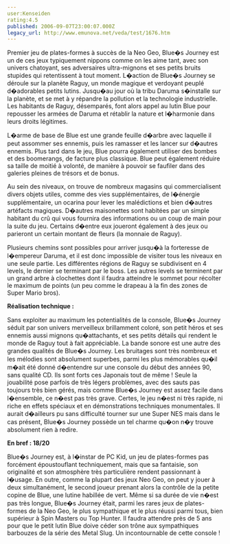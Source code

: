 ```yaml
---
user:Kenseiden
rating:4.5
published: 2006-09-07T23:00:07.000Z
legacy_url: http://www.emunova.net/veda/test/1676.htm
---
```

Premier jeu de plates-formes à succès de la Neo Geo, Blue�s Journey est un de ces jeux typiquement nippons comme on les aime tant, avec son univers chatoyant, ses adversaires ultra-mignons et ses petits bruits stupides qui retentissent à tout moment. L�action de Blue�s Journey se déroule sur la planète Raguy, un monde magique et verdoyant peuplé d�adorables petits lutins. Jusqu�au jour où la tribu Daruma s�installe sur la planète, et se met à y répandre la pollution et la technologie industrielle. Les habitants de Raguy, désemparés, font alors appel au lutin Blue pour repousser les armées de Daruma et rétablir la nature et l�harmonie dans leurs droits légitimes.  

  

L�arme de base de Blue est une grande feuille d�arbre avec laquelle il peut assommer ses ennemis, puis les ramasser et les lancer sur d�autres ennemis. Plus tard dans le jeu, Blue pourra également utiliser des bombes et des boomerangs, de facture plus classique. Blue peut également réduire sa taille de moitié à volonté, de manière à pouvoir se faufiler dans des galeries pleines de trésors et de bonus.  

  

Au sein des niveaux, on trouve de nombreux magasins qui commercialisent divers objets utiles, comme des vies supplémentaires, de l�énergie supplémentaire, un ocarina pour lever les malédictions et bien d�autres artéfacts magiques. D�autres maisonettes sont habitées par un simple habitant du crû qui vous fournira des informations ou un coup de main pour la suite du jeu. Certains d�entre eux joueront également à des jeux ou parieront un certain montant de fleurs (la monnaie de Raguy).  

  

Plusieurs chemins sont possibles pour arriver jusqu�à la forteresse de l�empereur Daruma, et il est donc impossible de visiter tous les niveaux en une seule partie. Les différentes régions de Raguy se subdivisent en 4 levels, le dernier se terminant par le boss. Les autres levels se terminent par un grand arbre à clochettes dont il faudra atteindre le sommet pour récolter le maximum de points (un peu comme le drapeau à la fin des zones de Super Mario bros).  

  

**Réalisation technique :**  

Sans exploiter au maximum les potentialités de la console, Blue�s Journey séduit par son univers merveilleux brillamment coloré, son petit héros et ses ennemis aussi mignons qu�attachants, et ses petits détails qui rendent le monde de Raguy tout à fait appréciable. La bande sonore est une autre des grandes qualités de Blue�s Journey. Les bruitages sont très nombreux et les mélodies sont absolument superbes, parmi les plus mémorables qu�il m�ait été donné d�entendre sur une console du début des années 90, sans qualité CD. Ils sont forts ces Japonais tout de même ! Seule la jouabilité pose parfois de très légers problèmes, avec des sauts pas toujours très bien gérés, mais comme Blue�s Journey est assez facile dans l�ensemble, ce n�est pas très grave. Certes, le jeu n�est ni très rapide, ni riche en effets spéciaux et en démonstrations techniques monumentales. Il aurait d�ailleurs pu sans difficulté tourner sur une Super NES mais dans le cas présent, Blue�s Journey possède un tel charme qu�on n�y trouve absolument rien à redire.  

  

**En bref : 18/20**  

Blue�s Journey est, à l�instar de PC Kid, un jeu de plates-formes pas forcément époustouflant techniquement, mais que sa fantaisie, son originalité et son atmosphère très particulière rendent passionnant à l�usage. En outre, comme la plupart des jeux Neo Geo, on peut y jouer à deux simultanément, le second joueur prenant alors la contrôle de la petite copine de Blue, une lutine habillée de vert. Même si sa durée de vie n�est pas très longue, Blue�s Journey était, parmi les rares jeux de plates-formes de la Neo Geo, le plus sympathique et le plus réussi parmi tous, bien supérieur à Spin Masters ou Top Hunter. Il faudra attendre près de 5 ans pour que le petit lutin Blue doive céder son trône aux sympathiques barbouzes de la série des Metal Slug. Un incontournable de cette console !